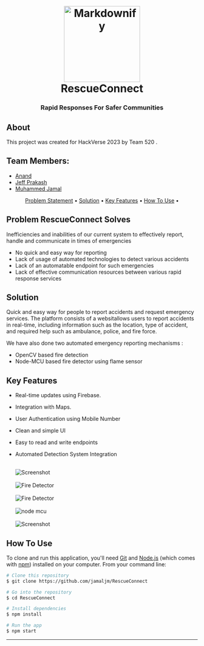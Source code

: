 

<h1 align="center">
  <br>
  <img src="https://i.imgur.com/VwbFOrL.png" alt="Markdownify" width="200">
  <br>
  RescueConnect
  <br>
</h1>

<h3 align="center">Rapid Responses For Safer Communities</h3>


## About

This project was created for HackVerse 2023 by Team 520 . 
## Team Members:

- [Anand](https://github.com/zodwick)
- [Jeff Prakash](https://github.com/jeffprakash)
- [Muhammed Jamal](https://github.com/jamaljm)


<p align="center">
  <a href="#problem-RescueConnect-solves">Problem Statement</a> •
   <a href="#solution">Solution</a> •
  <a href="#key-features">Key Features</a> •
  <a href="#how-to-use">How To Use</a> •

  
</p>



## Problem RescueConnect Solves
Inefficiencies and inabilities of our current system to effectively report, handle and communicate in times  of emergencies 

* No quick and easy way for reporting
* Lack of usage of automated technologies to detect various accidents
* Lack of an automatable endpoint for such emergencies
* Lack of effective communication resources between various rapid response services


## Solution
Quick and easy way for people to report accidents and request emergency services. The platform consists of a websitallows users to report accidents in real-time, including information such as the location, type of accident, and required help such as ambulance, police, and fire force.

We have also done two automated emergency reporting mechanisms :
*  OpenCV based fire detection
* Node-MCU based fire detector using flame sensor


## Key Features

* Real-time updates using Firebase.
* Integration with  Maps.
* User Authentication using Mobile Number
* Clean and simple UI
* Easy to read and write endpoints
* Automated Detection System Integration

 
   <br>
   <img src="https://i.imgur.com/nFPWkAf.png" alt="Screenshot" width="full">
   <br>
      <br>
  <img src="https://i.imgur.com/mYhwszG.png" alt="Fire Detector" width="full">
  <br>
   
   <br>
  <img src="https://i.imgur.com/Xuwc0qv.png" alt="Fire Detector" width="full">
  <br>
  

     <br>
  <img src="https://i.imgur.com/TdGhPOK.jpg" alt="node mcu" width="full">
  <br>
  
  
   <br>
  <img src="https://i.imgur.com/VqZsBaL.png" alt="Screenshot" width="full">
  <br>
  

  
  


## How To Use

To clone and run this application, you'll need [Git](https://git-scm.com) and [Node.js](https://nodejs.org/en/download/) (which comes with [npm](http://npmjs.com)) installed on your computer. From your command line:

```bash
# Clone this repository
$ git clone https://github.com/jamaljm/RescueConnect

# Go into the repository
$ cd RescueConnect

# Install dependencies
$ npm install

# Run the app
$ npm start
```



---



